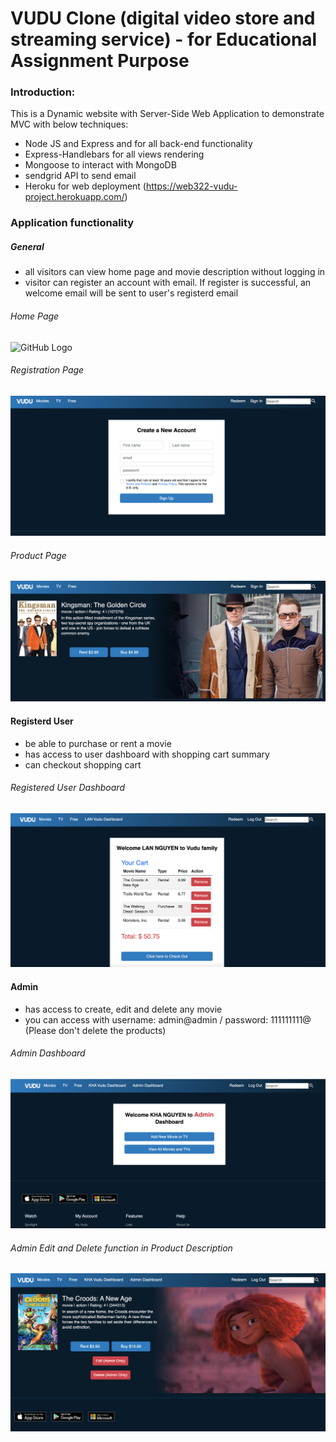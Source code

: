 # VUDU Clone (digital video store and streaming service) - for Educational Assignment Purpose

### Introduction: 

This is a Dynamic website with Server-Side Web Application to demonstrate MVC with below techniques:
- Node JS and Express and  for all back-end functionality 
- Express-Handlebars for all views rendering
- Mongoose to interact with MongoDB
- sendgrid API to send email
- Heroku for web deployment (https://web322-vudu-project.herokuapp.com/)

### Application functionality

##### General 
- all visitors can view home page and movie description without logging in
- visitor can register an account with email. If register is successful, an welcome email will be sent to user's registerd email

###### Home Page
![GitHub Logo](/public/img/Readme/homepage.png)

###### Registration Page
![GitHub Logo](/public/img/Readme/registration.png)

###### Product Page
![GitHub Logo](/public/img/Readme/product-description.png)

#### Registerd User

- be able to purchase or rent a movie
- has access to user dashboard with shopping cart summary
- can checkout shopping cart

###### Registered User Dashboard
![GitHub Logo](/public/img/Readme/user-dashboard.png)

#### Admin
- has access to create, edit and delete any movie
- you can access with username: admin@admin / password: 111111111@ (Please don't delete the products)

###### Admin Dashboard
![GitHub Logo](/public/img/Readme/admin_dashboard.png)

###### Admin Edit and Delete function in Product Description
![GitHub Logo](/public/img/Readme/admin-edit.png)



<!-- testting abc  -->
